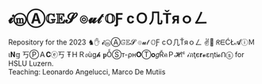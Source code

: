 # 𝓲ⓜⒶ𝔾𝔼𝓢 ๏𝓾𝓉 𝕆Ƒ cＯ几Ťяｏㄥ
Repository for the 2023 ♞✋  𝓲ⓜⒶ𝔾𝔼𝓢 ๏𝓾𝓉 𝕆Ƒ cＯ几Ťяｏㄥ ✌🐧
ᖇᗴĆŁ𝓐ⓘＭι𝐍𝕘 丂ⓅＡ𝐂ⓔ丂 ŦＨＲ𝔬ùg𝓱 𝐩ỖⓈт-ρн𝐎Ⓣ𝐨𝑔ŘคＰ𝓗𝔦ᶜ 𝒾ภţє𝐫𝓿εηtᎥ𝓸ᑎⓢ for HSLU Luzern.<br />
Teaching: Leonardo Angelucci, Marco De Mutiis
